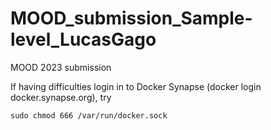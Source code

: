 # MOOD_submission_Sample-level_LucasGago
MOOD 2023 submission

 If having difficulties login in to Docker Synapse (docker login docker.synapse.org), try 

```
sudo chmod 666 /var/run/docker.sock
```
